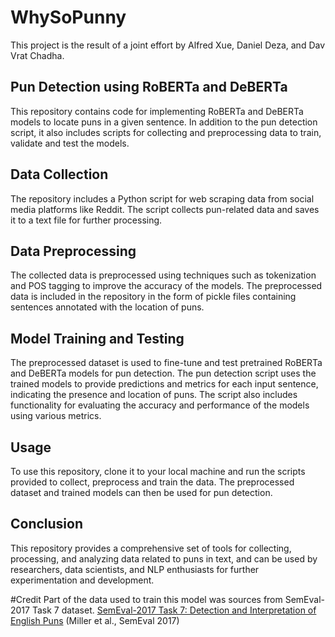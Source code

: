 # WhySoPunny
This project is the result of a joint effort by Alfred Xue, Daniel Deza, and Dav Vrat Chadha.

## Pun Detection using RoBERTa and DeBERTa
This repository contains code for implementing RoBERTa and DeBERTa models to locate puns in a given sentence. In addition to the pun detection script, it also includes scripts for collecting and preprocessing data to train, validate and test the models.

## Data Collection
The repository includes a Python script for web scraping data from social media platforms like Reddit. The script collects pun-related data and saves it to a text file for further processing.

## Data Preprocessing
The collected data is preprocessed using techniques such as tokenization and POS tagging to improve the accuracy of the models. The preprocessed data is included in the repository in the form of pickle files containing sentences annotated with the location of puns.

## Model Training and Testing
The preprocessed dataset is used to fine-tune and test pretrained RoBERTa and DeBERTa models for pun detection. The pun detection script uses the trained models to provide predictions and metrics for each input sentence, indicating the presence and location of puns. The script also includes functionality for evaluating the accuracy and performance of the models using various metrics.

## Usage
To use this repository, clone it to your local machine and run the scripts provided to collect, preprocess and train the data. The preprocessed dataset and trained models can then be used for pun detection.

## Conclusion
This repository provides a comprehensive set of tools for collecting, processing, and analyzing data related to puns in text, and can be used by researchers, data scientists, and NLP enthusiasts for further experimentation and development.

#Credit
Part of the data used to train this model was sources from SemEval-2017 Task 7 dataset.
[SemEval-2017 Task 7: Detection and Interpretation of English Puns](https://aclanthology.org/S17-2005) (Miller et al., SemEval 2017)
